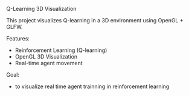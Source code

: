  Q-Learning 3D Visualization 

This project visualizes Q-learning in a 3D environment using OpenGL + GLFW.

 Features:
- Reinforcement Learning (Q-learning)
- OpenGL 3D Visualization
- Real-time agent movement

Goal:
  - to visualize real time agent trainning in reinforcement learning
  

